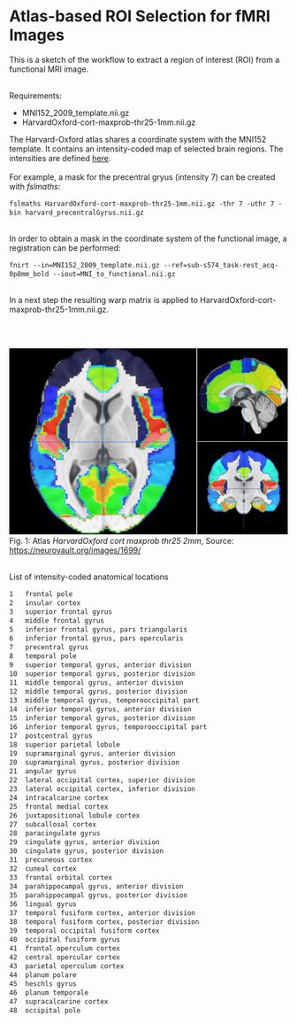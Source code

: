 # Atlas-based ROI Selection for fMRI Images #
This is a sketch of the workflow to extract a region of interest (ROI) from a functional MRI image.
<br>
<br>

Requirements:

- MNI152_2009_template.nii.gz
- HarvardOxford-cort-maxprob-thr25-1mm.nii.gz


The Harvard-Oxford atlas shares a coordinate system with the MNI152 template. It contains an intensity-coded map of selected brain regions. The intensities are defined [here](https://neurovault.org/images/1699/).<br><br>
For example, a mask for the precentral gryus (intensity 7) can be created with *fslmaths*:

    fslmaths HarvardOxford-cort-maxprob-thr25-1mm.nii.gz -thr 7 -uthr 7 -bin harvard_precentralGyrus.nii.gz


<br>
In order to obtain a mask in the coordinate system of the functional image, a registration can be performed:

    fnirt --in=MNI152_2009_template.nii.gz --ref=sub-s574_task-rest_acq-0p8mm_bold --iout=MNI_to_functional.nii.gz

<br>
In a next step the resulting warp matrix is applied to HarvardOxford-cort-maxprob-thr25-1mm.nii.gz.

<br><br>

![](atlas.png)<br>Fig. 1: Atlas *HarvardOxford cort maxprob thr25 2mm*, Source: https://neurovault.org/images/1699/

<br>
List of intensity-coded anatomical locations <br>

    1	frontal pole
    2	insular cortex
    3	superior frontal gyrus
    4	middle frontal gyrus
    5	inferior frontal gyrus, pars triangularis
    6	inferior frontal gyrus, pars opercularis
    7	precentral gyrus
    8	temporal pole
    9	superior temporal gyrus, anterior division
    10	superior temporal gyrus, posterior division
    11	middle temporal gyrus, anterior division
    12	middle temporal gyrus, posterior division
    13	middle temporal gyrus, temporooccipital part
    14	inferior temporal gyrus, anterior division
    15	inferior temporal gyrus, posterior division
    16	inferior temporal gyrus, temporooccipital part
    17	postcentral gyrus
    18	superior parietal lobule
    19	supramarginal gyrus, anterior division
    20	supramarginal gyrus, posterior division
    21	angular gyrus
    22	lateral occipital cortex, superior division
    23	lateral occipital cortex, inferior division
    24	intracalcarine cortex
    25	frontal medial cortex
    26	juxtapositional lobule cortex
    27	subcallosal cortex
    28	paracingulate gyrus
    29	cingulate gyrus, anterior division
    30	cingulate gyrus, posterior division
    31	precuneous cortex
    32	cuneal cortex
    33	frontal orbital cortex
    34	parahippocampal gyrus, anterior division
    35	parahippocampal gyrus, posterior division
    36	lingual gyrus
    37	temporal fusiform cortex, anterior division
    38	temporal fusiform cortex, posterior division
    39	temporal occipital fusiform cortex
    40	occipital fusiform gyrus
    41	frontal operculum cortex
    42	central opercular cortex
    43	parietal operculum cortex
    44	planum polare
    45	heschls gyrus
    46	planum temporale
    47	supracalcarine cortex
    48	occipital pole
